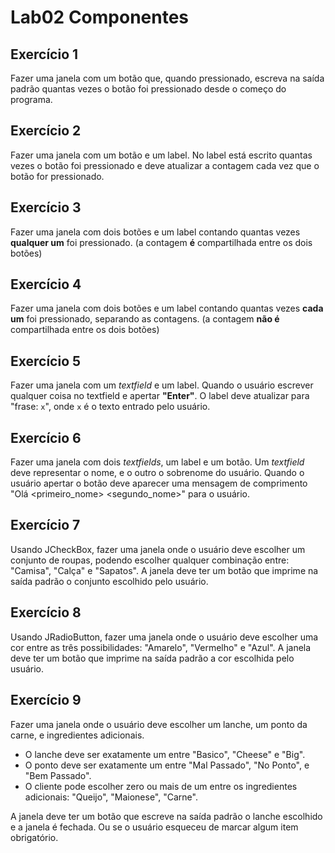 # Lab02 Componentes

## Exercício 1

Fazer uma janela com um botão que, quando pressionado, escreva na saída padrão quantas vezes o botão foi pressionado desde o começo do programa.

## Exercício 2

Fazer uma janela com um botão e um label.
No label está escrito quantas vezes o botão foi pressionado e deve atualizar a contagem cada vez que o botão for pressionado.


## Exercício 3

Fazer uma janela com dois botões e um label contando quantas vezes **qualquer um** foi pressionado.
(a contagem **é** compartilhada entre os dois botões)

## Exercício 4

Fazer uma janela com dois botões e um label contando quantas vezes **cada um** foi pressionado, separando as contagens.
(a contagem **não é** compartilhada entre os dois botões)

## Exercício 5

Fazer uma janela com um *textfield* e um label. Quando o usuário escrever qualquer coisa no textfield e apertar **"Enter"**. O label deve atualizar para "frase: `x`", onde `x` é o texto entrado pelo usuário.

## Exercício 6

Fazer uma janela com dois *textfields*, um label e um botão.
Um *textfield* deve representar o nome, e o outro o sobrenome do usuário.
Quando o usuário apertar o botão deve aparecer uma mensagem de comprimento "Olá <primeiro_nome> <segundo_nome>" para o usuário.

## Exercício 7

Usando JCheckBox, fazer uma janela onde o usuário deve escolher um conjunto de roupas, podendo escolher qualquer combinação entre: "Camisa", "Calça" e "Sapatos".
A janela deve ter um botão que imprime na saída padrão o conjunto escolhido pelo usuário.

## Exercício 8

Usando JRadioButton, fazer uma janela onde o usuário deve escolher uma cor entre as três possibilidades: "Amarelo", "Vermelho" e "Azul".
A janela deve ter um botão que imprime na saída padrão a cor escolhida pelo usuário.

## Exercício 9

Fazer uma janela onde o usuário deve escolher um lanche, um ponto da carne, e ingredientes adicionais.

* O lanche deve ser exatamente um entre "Basico", "Cheese" e "Big".
* O ponto deve ser exatamente um entre "Mal Passado", "No Ponto", e "Bem Passado".
* O cliente pode escolher zero ou mais de um entre os ingredientes adicionais: "Queijo", "Maionese", "Carne".

A janela deve ter um botão que escreve na saída padrão o lanche escolhido e a janela é fechada. Ou se o usuário esqueceu de marcar algum item obrigatório.
